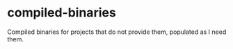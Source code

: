 # compiled-binaries
Compiled binaries for projects that do not provide them, populated as I need them.
